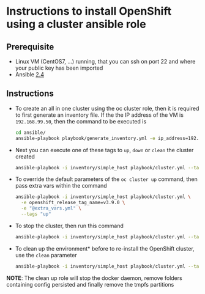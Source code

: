 # Instructions to install OpenShift using a cluster ansible role

## Prerequisite

  - Linux VM (CentOS7, ...) running, that you can ssh on port 22 and where your public key has been imported
  - Ansible [2.4](http://docs.ansible.com/ansible/latest/installation_guide/intro_installation.html)

## Instructions

- To create an all in one cluster using the oc cluster role, then it is required to first generate an inventory file.
  If the the IP address of the VM is `192.168.99.50`, then the command to be executed is
  
  ```bash
  cd ansible/
  ansible-playbook playbook/generate_inventory.yml -e ip_address=192.168.99.50 -e type=simple
  ```

- Next you can execute one of these tags to `up`, `down` or `clean` the cluster created

  ```bash
  ansible-playbook -i inventory/simple_host playbook/cluster.yml --tags "up" 
  ```

- To override the default parameters of the `oc cluster up` command, then pass extra vars within the command 

  ```bash
  ansible-playbook -i inventory/simple_host playbook/cluster.yml \
    -e openshift_release_tag_name=v3.9.0 \
    -e "@extra_vars.yml" \
    --tags "up" 
  ```

- To stop the cluster, then run this command

  ```bash
  ansible-playbook -i inventory/simple_host playbook/cluster.yml --tags "down" 
  ```
  
- To clean up the environment* before to re-install the OpenShift cluster, use the `clean` parameter

  ```bash
  ansible-playbook -i inventory/simple_host playbook/cluster.yml --tags "clean" 
  ```

**NOTE**: The clean up role will stop the docker daemon, remove folders containing config persisted and finally remove the tmpfs partitions